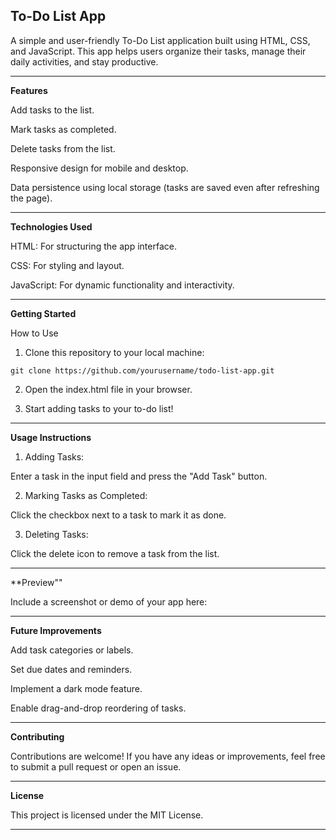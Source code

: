 ## To-Do List App

A simple and user-friendly To-Do List application built using HTML, CSS, and JavaScript. This app helps users organize their tasks, manage their daily activities, and stay productive.


---

**Features**

Add tasks to the list.

Mark tasks as completed.

Delete tasks from the list.

Responsive design for mobile and desktop.

Data persistence using local storage (tasks are saved even after refreshing the page).



---

**Technologies Used**

HTML: For structuring the app interface.

CSS: For styling and layout.

JavaScript: For dynamic functionality and interactivity.



---

**Getting Started**

How to Use

1. Clone this repository to your local machine:

```git clone https://github.com/yourusername/todo-list-app.git```


2. Open the index.html file in your browser.


3. Start adding tasks to your to-do list!




---

**Usage Instructions**

1. Adding Tasks:

Enter a task in the input field and press the "Add Task" button.



2. Marking Tasks as Completed:

Click the checkbox next to a task to mark it as done.



3. Deleting Tasks:

Click the delete icon to remove a task from the list.





---

**Preview""

Include a screenshot or demo of your app here:




---

**Future Improvements**

Add task categories or labels.

Set due dates and reminders.

Implement a dark mode feature.

Enable drag-and-drop reordering of tasks.



---

**Contributing**

Contributions are welcome!
If you have any ideas or improvements, feel free to submit a pull request or open an issue.


---

**License**

This project is licensed under the MIT License.


---